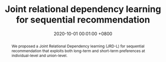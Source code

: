 ---
title:          "Joint relational dependency learning for sequential recommendation"
date:           2020-10-01 00:01:00 +0800
selected:       false
pub:            "Advances in Knowledge Discovery and Data Mining: 24th Pacific-Asia Conference"
pub_date:       "2020"
abstract: >-
  We proposed a Joint Relational Dependency learning (JRD-L) for sequential recommendation that exploits both long-term and short-term preferences at individual-level and union-level.  
cover:          /paper_figure/Jdrl.jpg
authors:
  - Xiangmeng Wang 
  - Qian Li
  - Wu Zhang
  - Guandong Xu
  - Shaowu Liu 
  - Wenhao Zhu 
links:
  Paper: https://link.springer.com/chapter/10.1007/978-3-030-47426-3_14
---